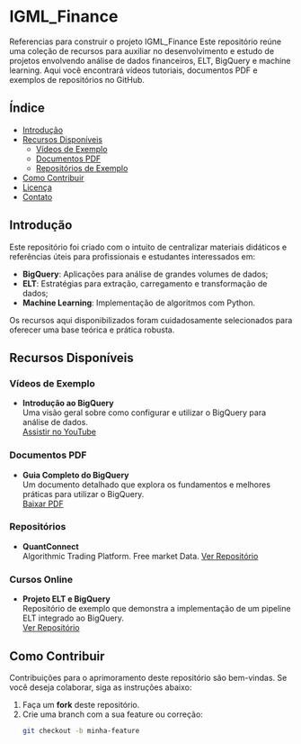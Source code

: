 # IGML_Finance
Referencias para construir o projeto IGML_Finance
Este repositório reúne uma coleção de recursos para auxiliar no desenvolvimento e estudo de projetos envolvendo análise de dados financeiros, ELT, BigQuery e machine learning. Aqui você encontrará vídeos tutoriais, documentos PDF e exemplos de repositórios no GitHub.

## Índice

- [Introdução](#introdução)
- [Recursos Disponíveis](#recursos-disponíveis)
  - [Vídeos de Exemplo](#vídeos-de-exemplo)
  - [Documentos PDF](#documentos-pdf)
  - [Repositórios de Exemplo](#repositórios-de-exemplo)
- [Como Contribuir](#como-contribuir)
- [Licença](#licença)
- [Contato](#contato)

## Introdução

Este repositório foi criado com o intuito de centralizar materiais didáticos e referências úteis para profissionais e estudantes interessados em:
- **BigQuery**: Aplicações para análise de grandes volumes de dados;
- **ELT**: Estratégias para extração, carregamento e transformação de dados;
- **Machine Learning**: Implementação de algoritmos com Python.

Os recursos aqui disponibilizados foram cuidadosamente selecionados para oferecer uma base teórica e prática robusta.

## Recursos Disponíveis

### Vídeos de Exemplo

- **Introdução ao BigQuery**  
  Uma visão geral sobre como configurar e utilizar o BigQuery para análise de dados.  
  [Assistir no YouTube](https://www.youtube.com/watch?v=EXEMPLO1)

### Documentos PDF

- **Guia Completo do BigQuery**  
  Um documento detalhado que explora os fundamentos e melhores práticas para utilizar o BigQuery.  
  [Baixar PDF](https://exemplo.com/guia-bigquery.pdf)

### Repositórios

- **QuantConnect**  
  Algorithmic Trading Platform.  Free market Data.
  [Ver Repositório](https://github.com/QuantConnect)


### Cursos Online

- **Projeto ELT e BigQuery**  
  Repositório de exemplo que demonstra a implementação de um pipeline ELT integrado ao BigQuery.  
  [Ver Repositório](https://github.com/exemplo/repo1)

## Como Contribuir

Contribuições para o aprimoramento deste repositório são bem-vindas. Se você deseja colaborar, siga as instruções abaixo:

1. Faça um **fork** deste repositório.
2. Crie uma branch com a sua feature ou correção:
   ```bash
   git checkout -b minha-feature

